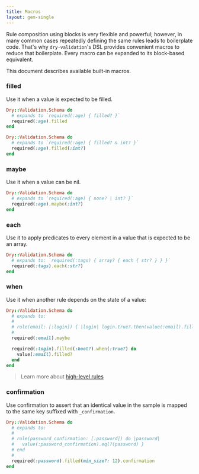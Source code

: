 ```yaml
---
title: Macros
layout: gem-single
---
```


Rule composition using blocks is very flexible and powerful; however, in many common cases repeatedly defining the same rules leads to boilerplate code. That's why `dry-validation`'s DSL provides convenient macros to reduce that boilerplate. Every macro can be expanded to its block-based equivalent.

This document describes available built-in macros.

### filled

Use it when a value is expected to be filled.

``` ruby
Dry::Validation.Schema do
  # expands to `required(:age) { filled? }`
  required(:age).filled
end
```

``` ruby
Dry::Validation.Schema do
  # expands to `required(:age) { filled? & int? }`
  required(:age).filled(:int?)
end
```

### maybe

Use it when a value can be nil.

``` ruby
Dry::Validation.Schema do
  # expands to `required(:age) { none? | int? }`
  required(:age).maybe(:int?)
end
```

### each

Use it to apply predicates to every element in a value that is expected to be an array.

``` ruby
Dry::Validation.Schema do
  # expands to: `required(:tags) { array? { each { str? } } }`
  required(:tags).each(:str?)
end
```

### when

Use it when another rule depends on the state of a value:

``` ruby
Dry::Validation.Schema do
  # expands to:
  #
  # rule(email: [:login]) { |login| login.true?.then(value(:email).filled?) }
  #
  required(:email).maybe

  required(:login).filled(:bool?).when(:true?) do
    value(:email).filled?
  end
end
```

> Learn more about [high-level rules](/gems/dry-validation/high-level-rules)

### confirmation

Use confirmation to assert that an identical value in the sample is mapped to the same key suffixed with `_confirmation`.

``` ruby
Dry::Validation.Schema do
  # expands to:
  #
  # rule(password_confirmation: [:password]) do |password|
  #   value(:password_confirmation).eql?(password) }
  # end
  #
  required(:password).filled(min_size?: 12).confirmation
end
```
